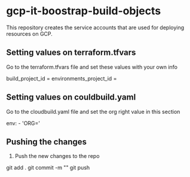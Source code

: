 # gcp-it-boostrap-build-objects

This repository creates the service accounts that are used for deploying resources on GCP.

## Setting values on terraform.tfvars

Go to the  terraform.tfvars file and set these values with your own info

build_project_id        = <build project id>
environments_project_id = <app project id>


## Setting values on couldbuild.yaml

Go to the cloudbuild.yaml file and set the org right value in this section

env:
    - 'ORG=<your organization name>'


## Pushing the changes

1. Push the new changes to the repo

git add .
git commit -m "<your message>"
git push





